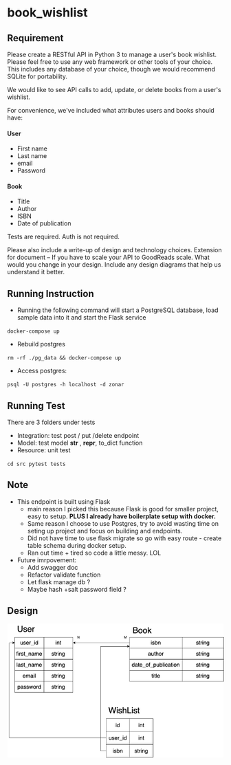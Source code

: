 # book_wishlist
## Requirement
Please create a RESTful API in Python 3 to manage a user's book wishlist. Please feel free to use any web framework or other tools of your choice. This includes any database of your choice, though we would recommend SQLite for portability.
 
We would like to see API calls to add, update, or delete books from a user's wishlist.
 
For convenience, we've included what attributes users and books should have:
####	User
  -	First name
  -	Last name
  -	email
  -	Password
####	Book
  -	Title
  -	Author
  -	ISBN
  -	Date of publication
 
Tests are required.
Auth is not required.
 
Please also include a write-up of design and technology choices.
Extension for document – If you have to scale your API to GoodReads scale. What would you change in your design. Include any design diagrams that help us understand it better.

## Running Instruction
- Running the following command will start a PostgreSQL database, load sample data into it and start the Flask service

`
docker-compose up
`
- Rebuild postgres

`
rm -rf ./pg_data && docker-compose up
`
- Access postgres:

`
psql -U postgres -h localhost -d zonar
`

## Running Test
There are 3 folders under tests
- Integration: test post / put /delete endpoint
- Model: test model __str__ , __repr__, to_dict function
- Resource: unit test

`
cd src
pytest tests
`

## Note
- This endpoint is built using Flask
  - main reason I picked this because Flask is good for smaller project, easy to setup. __PLUS I already have boilerplate setup with docker.__
  - Same reason I choose to use Postgres, try to avoid wasting time on seting up project and focus on building and endpoints.
  - Did not have time to use flask migrate so go with easy route - create table schema during docker setup.
  - Ran out time + tired so code a little messy. LOL
- Future imrpovement: 
  - Add swagger doc
  - Refactor validate function
  - Let flask manage db ?
  - Maybe hash +salt password field ? 

## Design
![book_wish_list](./book_wish_list.png)
